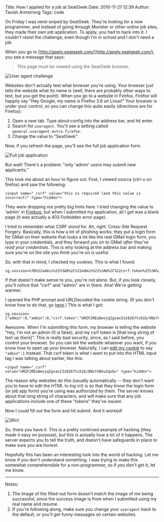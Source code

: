 Title: How I applied for a job at SeatGeek
Date: 2010-11-21 12:39
Author: Tavish Armstrong
Tags: code

On Friday I was nerd-sniped by SeatGeek. They're looking for a new
programmer, and instead of going through Monster or other online job
sites, they made their own job application. To apply, you had to hack
into it. I couldn't resist the challenge, even though I'm in school and
I don't need a job.

When you go to [http://apply.seatgeek.com/](http://apply.seatgeek.com/),
you see a message that says:

> This page must be viewed using the SeatGeek browser.

![User agent
challenge](http://tavisharmstrong.com/photos/seatgeek/useragent.png)

Websites don't actually test what browser you're using. Your browser
just tells the website what its name is (well, there are probably other
ways to test, but you get the point). When you go to a website in
Firefox, Firefox will happily say "Hey Google, my name is Firefox 3.6 on
Linux!" Your browser is under your control, so you can change this quite
easily (directions are for Firefox):

1.  Open a new tab. Type about:config into the address bar, and hit
    enter.
2.  Search for `useragent`. You'll see a setting called
    `general.useragent.extra.firefox`.
3.  Change the value to "SeatGeek".

Now, if you refresh the page, you'll see the full job application form.

![Full job
application](http://tavisharmstrong.com/photos/seatgeek/ignorethis.png)

But wait! There's a problem: "only 'admin' users may submit new
applicants."

This took me about an hour to figure out. First, I viewed source (ctrl-u
on firefox) and saw the following:

    <input name="_csrf" value="this is required (and this value is incorrect)" type="hidden">

They were dropping me pretty big hints here. I tried changing the value
to 'admin' in [Firebug](http://getfirebug.com/), but when I submitted my
application, all I got was a blank page (it was actually a 403 Forbidden
error page).

I tried to remember what CSRF stood for. Ah, right: Cross-Site Request
Forgery. Basically, this is how a lot of phishing works: they put a
login form for GMail on their website that looks a lot like the real
GMail login form, you type in your credentials, and they forward you on
to GMail *after they've read your credentials*. This is why looking at
the address bar and making sure you're on the site you think you're on
is useful.

So, with that in mind, I checked my cookies. This is what I found:

    sg.session=%7B%22admin%22%3A0%2C%22admin%22%3A0%2C%22csrf.token%22%3A%22UMZF2REa8eojqIgxaxI3z8267tcb1b%2F0NzfnNSu2qvQ%3D%22%7D;

If that doesn't make sense to you, you're not alone. But, if you look
closely, you'll notice that "csrf" and "admin" are in there. Aha! We're
getting warmer.

I opened the PHP prompt and URLDecoded the cookie string. (If you don't
know how to do that, go
[here](http://www.string-functions.com/urldecode.aspx).) This is what I
got:

    sg.session={"admin":0,"admin":0,"csrf.token":"UMZF2REa8eojqIgxaxI3z8267tcb1b/0NzfnNSu2qvQ="};

Awesome. When I'm submitting this form, my browser is telling the
website "hey, I'm not an admin (0 is false), and my csrf token is [that
long string of text up there]". This is really bad security, since, as I
said before, you control your browser. So you can tell the website
whatever you want, if you know how to open up your browser. Naturally, I
can [edit my cookie](https://addons.mozilla.org/af/firefox/addon/4510/)
to say `"admin":1` instead. That csrf token is what I want to put into
the HTML input tag I was talking about earlier, like this:

    <input name="_csrf" value="UMZF2REa8eojqIgxaxI3z8267tcb1b/0NzfnNSu2qvQ=" type="hidden">

The reason why websites do this (usually automatically -- they don't
want you to have to edit the HTML to log in!) is so that they know the
login form (or job app form) you're using was authorized by them. The
server knows about that long string of characters, and will make sure
that any job applications include one of these "tokens" they've issued.

Now I could fill out the form and hit submit. And it worked!

![Win!](http://tavisharmstrong.com/photos/seatgeek/seatgeek_win.png)

So, there you have it. This is a pretty contrived example of hacking
(they made it easy on purpose), but this is actually how a lot of it
happens. The server expects you to tell the truth, and doesn't have
safeguards in place to make sure you are honest.

Hopefully this has been an interesting look into the world of hacking.
Let me know if you don't understand something. I was trying to make this
somewhat comprehensible for a non-programmer, so if you don't get it,
let me know.

* * * * *

Notes:

1.  The image of the filled-out form doesn't match the image of me being
    successful, since the success image is from when I submitted using
    my real name and resume.
2.  If you're following along, make sure you change your `useragent`
    back to the default, or you'll get funny messages on certain
    websites.

